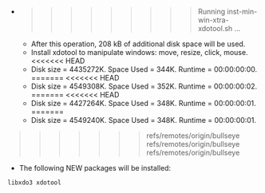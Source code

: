 * >>>>>>>>> Running inst-min-win-xtra-xdotool.sh ...
  * After this operation, 208 kB of additional disk space will be used.
  * Install xdotool to manipulate windows: move, resize, click, mouse.
<<<<<<< HEAD
  * Disk size = 4435272K. Space Used = 344K. Runtime = 00:00:00:00.
=======
<<<<<<< HEAD
  * Disk size = 4549308K. Space Used = 352K. Runtime = 00:00:00:02.
=======
<<<<<<< HEAD
  * Disk size = 4427264K. Space Used = 348K. Runtime = 00:00:00:01.
=======
  * Disk size = 4549240K. Space Used = 348K. Runtime = 00:00:00:01.
>>>>>>> refs/remotes/origin/bullseye
>>>>>>> refs/remotes/origin/bullseye
>>>>>>> refs/remotes/origin/bullseye
  * The following NEW packages will be installed:
  ```bash
libxdo3 xdotool
  ```
